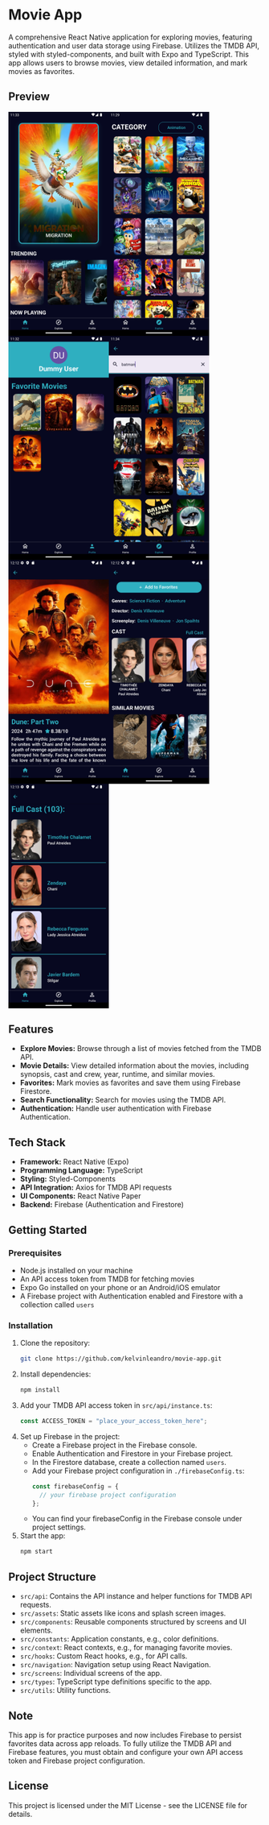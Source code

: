 # Movie App

A comprehensive React Native application for exploring movies, featuring authentication and user data storage using Firebase. Utilizes the TMDB API, styled with styled-components, and built with Expo and TypeScript. This app allows users to browse movies, view detailed information, and mark movies as favorites.

## Preview
<div style="display: flex; flex-direction:row; flex-wrap: wrap;">
  <img src="src/assets/preview_home.png" alt="Home screen" style="width: 200px;" />
  <img src="src/assets/preview_explore.png" alt="Explore screen" style="width: 200px;">
  <img src="src/assets/preview_profile.png" alt="Profile screen" style="width: 200px;">
  <img src="src/assets/preview_search.png" alt="Movie Detail 2" style="width: 200px;">
  <img src="src/assets/preview_movie_detail_1.png" alt="Movie detail 1" style="width: 200px;">
  <img src="src/assets/preview_movie_detail_2.png" alt="Movie Detail 2" style="width: 200px;">
  <img src="src/assets/preview_fullcast.png" alt="Full cast screen" style="width: 200px;">
</div>

## Features

- **Explore Movies:** Browse through a list of movies fetched from the TMDB API.
- **Movie Details:** View detailed information about the movies, including synopsis, cast and crew, year, runtime, and similar movies.
- **Favorites:** Mark movies as favorites and save them using Firebase Firestore.
- **Search Functionality:** Search for movies using the TMDB API.
- **Authentication:** Handle user authentication with Firebase Authentication.

## Tech Stack

- **Framework:** React Native (Expo)
- **Programming Language:** TypeScript
- **Styling:** Styled-Components
- **API Integration:** Axios for TMDB API requests
- **UI Components:** React Native Paper
- **Backend:** Firebase (Authentication and Firestore)

## Getting Started

### Prerequisites

- Node.js installed on your machine
- An API access token from TMDB for fetching movies
- Expo Go installed on your phone or an Android/iOS emulator
- A Firebase project with Authentication enabled and Firestore with a collection called `users`

### Installation

1. Clone the repository:
   ```sh
   git clone https://github.com/kelvinleandro/movie-app.git
   ```
2. Install dependencies:
   ```sh
   npm install
   ```
3. Add your TMDB API access token in `src/api/instance.ts`:
   ```js
   const ACCESS_TOKEN = "place_your_access_token_here";
   ```
4. Set up Firebase in the project:
    - Create a Firebase project in the Firebase console.
    - Enable Authentication and Firestore in your Firebase project.
    - In the Firestore database, create a collection named `users`.
    - Add your Firebase project configuration in `./firebaseConfig.ts`:
      ```js
      const firebaseConfig = {
        // your firebase project configuration
      };
      ```
    - You can find your firebaseConfig in the Firebase console under project settings.
5. Start the app:
   ```sh
   npm start
   ```

## Project Structure

- `src/api`: Contains the API instance and helper functions for TMDB API requests.
- `src/assets`: Static assets like icons and splash screen images.
- `src/components`: Reusable components structured by screens and UI elements.
- `src/constants`: Application constants, e.g., color definitions.
- `src/context`: React contexts, e.g., for managing favorite movies.
- `src/hooks`: Custom React hooks, e.g., for API calls.
- `src/navigation`: Navigation setup using React Navigation.
- `src/screens`: Individual screens of the app.
- `src/types`: TypeScript type definitions specific to the app.
- `src/utils`: Utility functions.

## Note

This app is for practice purposes and now includes Firebase to persist favorites data across app reloads. To fully utilize the TMDB API and Firebase features, you must obtain and configure your own API access token and Firebase project configuration.

## License

This project is licensed under the MIT License - see the LICENSE file for details.
